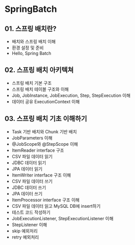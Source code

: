 # SpringBatch

## 01. 스프링 배치란?
- 배치와 스프링 배치 이해
- 환경 설정 및 준비
- Hello, Spring Batch

## 02. 스프링 배치 아키텍쳐
- 스프링 배치 기본 구조
- 스프링 배치 테이블 구조와 이해
- Job, JobInstance, JobExecution, Step, StepExecution 이해
- 데이터 공유 ExecutionContext 이해

## 03. 스프링 배치 기초 이해하기
- Task 기반 배치와 Chunk 기반 배치
- JobParameters 이해
- @JobScope와 @StepScope 이해
- ItemReader interface 구조
- CSV 파일 데이터 읽기
- JDBC 데이터 읽기
- JPA 데이터 읽기
- ItemWriter interface 구조 이해
- CSV 파일 데이터 쓰기
- JDBC 데이터 쓰기
- JPA 데이터 쓰기
- ItemProcessor interface 구조 이해
- CSV 파일 데이터 읽고 MySQL DB에 insert하기
- 테스트 코드 작성하기
- JobExecutionListener, StepExecutionListener 이해
- StepListener 이해
- skip 예외처리
- retry 예외처리
